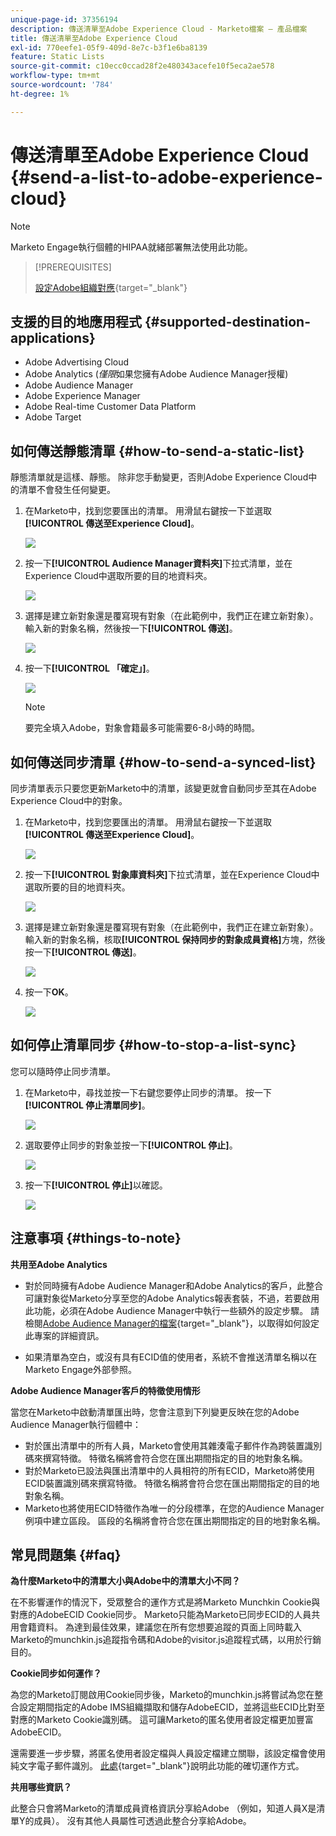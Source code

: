 ```yaml
---
unique-page-id: 37356194
description: 傳送清單至Adobe Experience Cloud - Marketo檔案 — 產品檔案
title: 傳送清單至Adobe Experience Cloud
exl-id: 770eefe1-05f9-409d-8e7c-b3f1e6ba8139
feature: Static Lists
source-git-commit: c10ecc0ccad28f2e480343acefe10f5eca2ae578
workflow-type: tm+mt
source-wordcount: '784'
ht-degree: 1%

---
```


# 傳送清單至Adobe Experience Cloud {#send-a-list-to-adobe-experience-cloud}

>[!NOTE]
>
>Marketo Engage執行個體的HIPAA就緒部署無法使用此功能。

>[!PREREQUISITES]
>
>[設定Adobe組織對應](/help/marketo/product-docs/adobe-experience-cloud-integrations/set-up-adobe-organization-mapping.md){target="_blank"}

## 支援的目的地應用程式 {#supported-destination-applications}

* Adobe Advertising Cloud
* Adobe Analytics (_僅限_&#x200B;如果您擁有Adobe Audience Manager授權)
* Adobe Audience Manager
* Adobe Experience Manager
* Adobe Real-time Customer Data Platform
* Adobe Target

## 如何傳送靜態清單 {#how-to-send-a-static-list}

靜態清單就是這樣、靜態。 除非您手動變更，否則Adobe Experience Cloud中的清單不會發生任何變更。

1. 在Marketo中，找到您要匯出的清單。 用滑鼠右鍵按一下並選取&#x200B;**[!UICONTROL 傳送至Experience Cloud]**。

   ![](assets/send-a-list-to-adobe-experience-cloud-1.png)

1. 按一下&#x200B;**[!UICONTROL Audience Manager資料夾]**&#x200B;下拉式清單，並在Experience Cloud中選取所要的目的地資料夾。

   ![](assets/send-a-list-to-adobe-experience-cloud-2.png)

1. 選擇是建立新對象還是覆寫現有對象（在此範例中，我們正在建立新對象）。 輸入新的對象名稱，然後按一下&#x200B;**[!UICONTROL 傳送]**。

   ![](assets/send-a-list-to-adobe-experience-cloud-3.png)

1. 按一下&#x200B;**[!UICONTROL 「確定」]**。

   ![](assets/send-a-list-to-adobe-experience-cloud-4.png)

   >[!NOTE]
   >
   >要完全填入Adobe，對象會籍最多可能需要6-8小時的時間。

## 如何傳送同步清單 {#how-to-send-a-synced-list}

同步清單表示只要您更新Marketo中的清單，該變更就會自動同步至其在Adobe Experience Cloud中的對象。

1. 在Marketo中，找到您要匯出的清單。 用滑鼠右鍵按一下並選取&#x200B;**[!UICONTROL 傳送至Experience Cloud]**。

   ![](assets/send-a-list-to-adobe-experience-cloud-5.png)

1. 按一下&#x200B;**[!UICONTROL 對象庫資料夾]**&#x200B;下拉式清單，並在Experience Cloud中選取所要的目的地資料夾。

   ![](assets/send-a-list-to-adobe-experience-cloud-6.png)

1. 選擇是建立新對象還是覆寫現有對象（在此範例中，我們正在建立新對象）。 輸入新的對象名稱，核取&#x200B;**[!UICONTROL 保持同步的對象成員資格]**&#x200B;方塊，然後按一下&#x200B;**[!UICONTROL 傳送]**。

   ![](assets/send-a-list-to-adobe-experience-cloud-7.png)

1. 按一下&#x200B;**OK**。

   ![](assets/send-a-list-to-adobe-experience-cloud-8.png)

## 如何停止清單同步 {#how-to-stop-a-list-sync}

您可以隨時停止同步清單。

1. 在Marketo中，尋找並按一下右鍵您要停止同步的清單。 按一下&#x200B;**[!UICONTROL 停止清單同步]**。

   ![](assets/send-a-list-to-adobe-experience-cloud-9.png)

1. 選取要停止同步的對象並按一下&#x200B;**[!UICONTROL 停止]**。

   ![](assets/send-a-list-to-adobe-experience-cloud-10.png)

1. 按一下&#x200B;**[!UICONTROL 停止]**&#x200B;以確認。

   ![](assets/send-a-list-to-adobe-experience-cloud-11.png)

## 注意事項 {#things-to-note}

**共用至Adobe Analytics**

* 對於同時擁有Adobe Audience Manager和Adobe Analytics的客戶，此整合可讓對象從Marketo分享至您的Adobe Analytics報表套裝，不過，若要啟用此功能，必須在Adobe Audience Manager中執行一些額外的設定步驟。 請檢閱[Adobe Audience Manager的檔案](https://experienceleague.adobe.com/docs/analytics/integration/audience-analytics/mc-audiences-aam.html?lang=zh-Hant){target="_blank"}，以取得如何設定此專案的詳細資訊。

* 如果清單為空白，或沒有具有ECID值的使用者，系統不會推送清單名稱以在Marketo Engage外部參照。

**Adobe Audience Manager客戶的特徵使用情形**

當您在Marketo中啟動清單匯出時，您會注意到下列變更反映在您的Adobe Audience Manager執行個體中：

* 對於匯出清單中的所有人員，Marketo會使用其雜湊電子郵件作為跨裝置識別碼來撰寫特徵。 特徵名稱將會符合您在匯出期間指定的目的地對象名稱。
* 對於Marketo已設法與匯出清單中的人員相符的所有ECID，Marketo將使用ECID裝置識別碼來撰寫特徵。 特徵名稱將會符合您在匯出期間指定的目的地對象名稱。
* Marketo也將使用ECID特徵作為唯一的分段標準，在您的Audience Manager例項中建立區段。 區段的名稱將會符合您在匯出期間指定的目的地對象名稱。

## 常見問題集 {#faq}

**為什麼Marketo中的清單大小與Adobe中的清單大小不同？**

在不影響運作的情況下，受眾整合的運作方式是將Marketo Munchkin Cookie與對應的AdobeECID Cookie同步。 Marketo只能為Marketo已同步ECID的人員共用會籍資料。 為達到最佳效果，建議您在所有您想要追蹤的頁面上同時載入Marketo的munchkin.js追蹤指令碼和Adobe的visitor.js追蹤程式碼，以用於行銷目的。

**Cookie同步如何運作？**

為您的Marketo訂閱啟用Cookie同步後，Marketo的munchkin.js將嘗試為您在整合設定期間指定的Adobe IMS組織擷取和儲存AdobeECID，並將這些ECID比對至對應的Marketo Cookie識別碼。 這可讓Marketo的匿名使用者設定檔更加豐富AdobeECID。

還需要進一步步驟，將匿名使用者設定檔與人員設定檔建立關聯，該設定檔會使用純文字電子郵件識別。 [此處](/help/marketo/product-docs/reporting/basic-reporting/report-activity/tracking-anonymous-activity-and-people.md){target="_blank"}說明此功能的確切運作方式。

**共用哪些資訊？**

此整合只會將Marketo的清單成員資格資訊分享給Adobe （例如，知道人員X是清單Y的成員）。 沒有其他人員屬性可透過此整合分享給Adobe。
